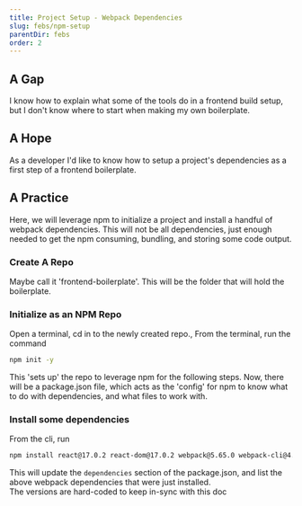 ```yaml
---
title: Project Setup - Webpack Dependencies
slug: febs/npm-setup
parentDir: febs
order: 2
---
```


## A Gap

I know how to explain what some of the tools do in a frontend build setup, but I don't know where to start when making my own boilerplate.

## A Hope

As a developer I'd like to know how to setup a project's dependencies as a first step of a frontend boilerplate.

## A Practice

Here, we will leverage npm to initialize a project and install a handful of webpack dependencies. This will not be all dependencies, just enough needed to get the npm consuming, bundling, and storing some code output.

### Create A Repo

Maybe call it 'frontend-boilerplate'. This will be the folder that will hold the boilerplate.

### Initialize as an NPM Repo

Open a terminal, cd in to the newly created repo.,
From the terminal, run the command

```bash
npm init -y
```

This 'sets up' the repo to leverage npm for the following steps. Now, there will be a package.json file, which acts as the 'config' for npm to know what to do with dependencies, and what files to work with.

### Install some dependencies

From the cli, run

```bash
npm install react@17.0.2 react-dom@17.0.2 webpack@5.65.0 webpack-cli@4.9.1
```

This will update the `dependencies` section of the package.json, and list the above webpack dependencies that were just installed.  
The versions are hard-coded to keep in-sync with this doc
